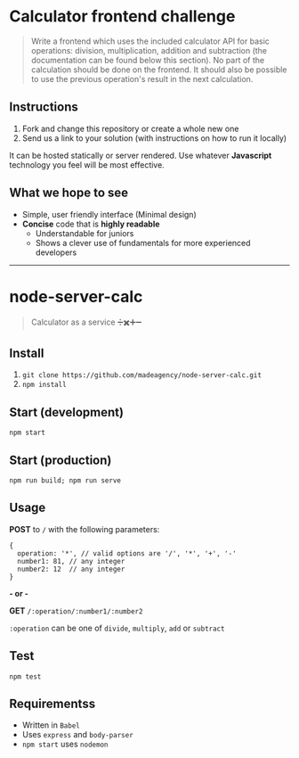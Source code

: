 # Calculator frontend challenge
> Write a frontend which uses the included calculator API for basic operations: division, multiplication, addition and subtraction (the documentation can be found below this section). No part of the calculation should be done on the frontend. It should also be possible to use the previous operation's result in the next calculation.

## Instructions
1. Fork and change this repository or create a whole new one
2. Send us a link to your solution (with instructions on how to run it locally)

It can be hosted statically or server rendered. Use whatever **Javascript** technology you feel will be most effective.

## What we hope to see
- Simple, user friendly interface (Minimal design)
- **Concise** code that is **highly readable**
  - Understandable for juniors
  - Shows a clever use of fundamentals for more experienced developers

---

# node-server-calc
> Calculator as a service ➗✖️➕➖

## Install
1. `git clone https://github.com/madeagency/node-server-calc.git`
2. `npm install`

## Start (development)
`npm start`

## Start (production)
`npm run build; npm run serve`

## Usage
**POST** to `/` with the following parameters:

```
{
  operation: '*', // valid options are '/', '*', '+', '-'
  number1: 81, // any integer
  number2: 12  // any integer
}
```

**- or -**

**GET** `/:operation/:number1/:number2`

`:operation` can be one of `divide`, `multiply`, `add` or `subtract`

## Test
`npm test`

## Requirementss
- Written in `Babel`
- Uses `express` and `body-parser`
- `npm start` uses `nodemon`
